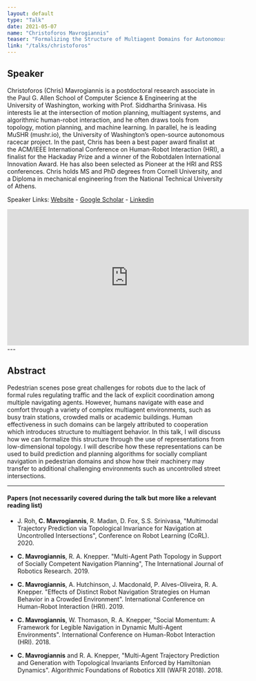 ```yaml
---
layout: default
type: "Talk"
date: 2021-05-07
name: "Christoforos Mavrogiannis"
teaser: "Formalizing the Structure of Multiagent Domains for Autonomous Robot Navigation in Human Spaces"
link: "/talks/christoforos"
---
```

## Speaker

Christoforos (Chris) Mavrogiannis is a postdoctoral research associate in the Paul G. Allen School of Computer Science & Engineering at the University of Washington, working with Prof. Siddhartha Srinivasa. His interests lie at the intersection of motion planning, multiagent systems, and algorithmic human-robot interaction, and he often draws tools from topology, motion planning, and machine learning. In parallel, he is leading MuSHR (mushr.io), the University of Washington’s open-source autonomous racecar project. In the past, Chris has been a best paper award finalist at the ACM/IEEE International Conference on Human-Robot Interaction (HRI), a finalist for the Hackaday Prize and a winner of the Robotdalen International Innovation Award. He has also been selected as Pioneer at the HRI and RSS conferences. Chris holds MS and PhD degrees from Cornell University, and a Diploma in mechanical engineering from the National Technical University of Athens.

Speaker Links: [Website](https://chrismavrogiannis.com/) - [Google Scholar](https://scholar.google.com/citations?user=dTV6Zj4AAAAJ&hl=en) - [Linkedin](https://www.linkedin.com/in/mavrogiannis/)

<iframe width="560" height="315" src="https://www.youtube.com/embed/LesLpkLNyr8" title="YouTube video player" frameborder="0" allow="accelerometer; autoplay; clipboard-write; encrypted-media; gyroscope; picture-in-picture" allowfullscreen></iframe>
---

## Abstract
Pedestrian scenes pose great challenges for robots due to the lack of formal rules regulating traffic and the lack of explicit coordination among multiple navigating agents. However, humans navigate with ease and comfort through a variety of complex multiagent environments, such as busy train stations, crowded malls or academic buildings.  Human effectiveness in such domains can be largely attributed to cooperation which introduces structure to multiagent behavior. In this talk, I will discuss how we can formalize this structure through the use of representations from low-dimensional topology. I will describe how these representations can be used to build prediction and planning algorithms for socially compliant navigation in pedestrian domains and show how their machinery may transfer to additional challenging environments such as uncontrolled street intersections.  

---

#### Papers (not necessarily covered during the talk but more like a relevant reading list)

* J. Roh, **C. Mavrogiannis**, R. Madan, D. Fox, S.S. Srinivasa, "Multimodal Trajectory Prediction via Topological Invariance for Navigation at Uncontrolled Intersections", Conference on Robot Learning (CoRL). 2020.

* **C. Mavrogiannis**, R. A. Knepper. "Multi-Agent Path Topology in Support of Socially Competent Navigation Planning", The International Journal of Robotics Research. 2019. 

* **C. Mavrogiannis**, A. Hutchinson, J. Macdonald, P. Alves-Oliveira, R. A. Knepper. "Effects of Distinct Robot Navigation Strategies on Human Behavior in a Crowded Environment". International Conference on Human-Robot Interaction (HRI). 2019.

* **C. Mavrogiannis**, W. Thomason, R. A. Knepper, "Social Momentum: A Framework for Legible Navigation in Dynamic Multi-Agent Environments". International Conference on Human-Robot Interaction (HRI). 2018.

* **C. Mavrogiannis** and R. A. Knepper, "Multi-Agent Trajectory Prediction and Generation with Topological Invariants Enforced by Hamiltonian Dynamics". Algorithmic Foundations of Robotics XIII (WAFR 2018). 2018.